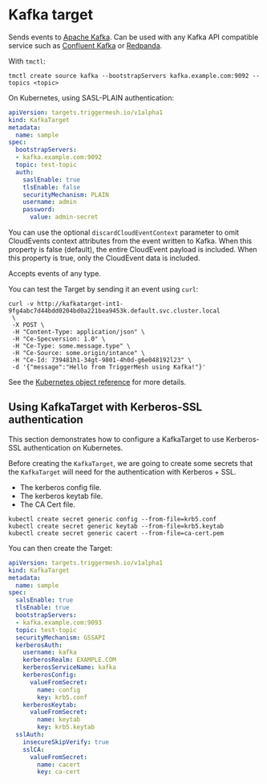 # Kafka target

Sends events to [Apache Kafka](https://kafka.apache.org/). Can be used with any Kafka API compatible service such as [Confluent Kafka](https://www.confluent.io/) or [Redpanda](https://redpanda.com/).

With `tmctl`:

```
tmctl create source kafka --bootstrapServers kafka.example.com:9092 --topics <topic>
```

On Kubernetes, using SASL-PLAIN authentication:

```yaml
apiVersion: targets.triggermesh.io/v1alpha1
kind: KafkaTarget
metadata:
  name: sample
spec:
  bootstrapServers:
  - kafka.example.com:9092
  topic: test-topic
  auth:
    saslEnable: true
    tlsEnable: false
    securityMechanism: PLAIN
    username: admin
    password:
      value: admin-secret
```

You can use the optional `discardCloudEventContext` parameter to omit CloudEvents context attributes from the event written to Kafka. When this property is
false (default), the entire CloudEvent payload is included. When this property is true, only the CloudEvent data is included.

Accepts events of any type.

You can test the Target by sending it an event using `curl`:

```console
curl -v http://kafkatarget-int1-9fg4abc7d44bdd0204bd0a221bea9453k.default.svc.cluster.local
 \
 -X POST \
 -H "Content-Type: application/json" \
 -H "Ce-Specversion: 1.0" \
 -H "Ce-Type: some.message.type" \
 -H "Ce-Source: some.origin/intance" \
 -H "Ce-Id: 739481h1-34gt-9801-4h0d-g6e048192l23" \
 -d '{"message":"Hello from TriggerMesh using Kafka!"}'
```

See the [Kubernetes object reference](../../reference/targets/#targets.triggermesh.io/v1alpha1.KafkaTarget) for more details.

## Using KafkaTarget with Kerberos-SSL authentication

This section demonstrates how to configure a KafkaTarget to use Kerberos-SSL authentication on Kubernetes.

Before creating the `KafkaTarget`, we are going to create some secrets that the `KafkaTarget` will need for the authentication with Kerberos + SSL.

- The kerberos config file.
- The kerberos keytab file.
- The CA Cert file.

```console
kubectl create secret generic config --from-file=krb5.conf
kubectl create secret generic keytab --from-file=krb5.keytab
kubectl create secret generic cacert --from-file=ca-cert.pem
```

You can then create the Target: 

```yaml
apiVersion: targets.triggermesh.io/v1alpha1
kind: KafkaTarget
metadata:
  name: sample
spec:
  salsEnable: true
  tlsEnable: true
  bootstrapServers:
  - kafka.example.com:9093
  topic: test-topic
  securityMechanism: GSSAPI
  kerberosAuth:
    username: kafka
    kerberosRealm: EXAMPLE.COM
    kerberosServiceName: kafka
    kerberosConfig:
      valueFromSecret:
        name: config
        key: krb5.conf
    kerberosKeytab:
      valueFromSecret:
        name: keytab
        key: krb5.keytab
  sslAuth:
    insecureSkipVerify: true
    sslCA:
      valueFromSecret:
        name: cacert
        key: ca-cert
```
